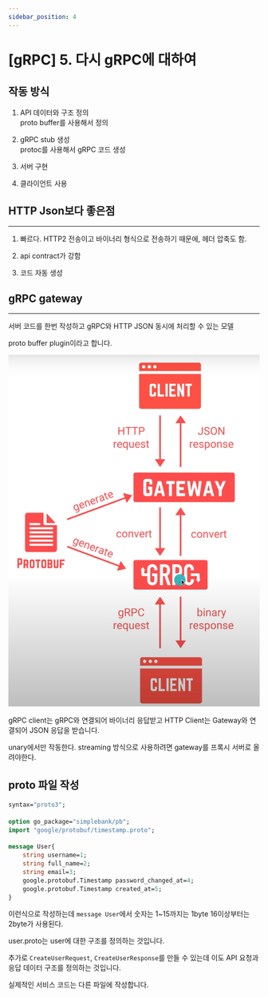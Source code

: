 ```yaml
---
sidebar_position: 4
---
```


# [gRPC] 5. 다시 gRPC에 대하여

## 작동 방식

1. API 데이터와 구조 정의  
    proto buffer를 사용해서 정의


2. gRPC stub 생성  
    protoc를 사용해서 gRPC 코드 생성

3. 서버 구현

4. 클라이언트 사용

## HTTP Json보다 좋은점
---

1. 빠르다. HTTP2 전송이고 바이너리 형식으로 전송하기 때문에, 헤더 압축도 함.

2. api contract가 강함

3. 코드 자동 생성

## gRPC gateway
---

서버 코드를 한번 작성하고 gRPC와 HTTP JSON 동시에 처리할 수 있는 모델

proto buffer plugin이라고 합니다.

![Alt text](./img/image5.png)


gRPC client는 gRPC와 연결되어 바이너리 응답받고 HTTP Client는 Gateway와 연결되어 JSON 응답을 받습니다.

unary에서만 작동한다. streaming 방식으로 사용하려면 gateway를 프록시 서버로 올려야한다.



## proto 파일 작성

```protobuf
syntax="proto3";

option go_package="simplebank/pb";
import "google/protobuf/timestamp.proto";

message User{
    string username=1;
    string full_name=2;
    string email=3;
    google.protobuf.Timestamp password_changed_at=4;
    google.protobuf.Timestamp created_at=5;
}
```

이런식으로 작성하는데 `message User`에서 숫자는 1~15까지는 1byte 16이상부터는 2byte가 사용된다.

user.proto는 user에 대한 구조를 정의하는 것입니다.

추가로 `CreateUserRequest`, `CreateUserResponse`를 만들 수 있는데 이도 API 요청과 응답 데이터 구조를 정의하는 것입니다.

실제적인 서비스 코드는 다른 파일에 작성합니다.
